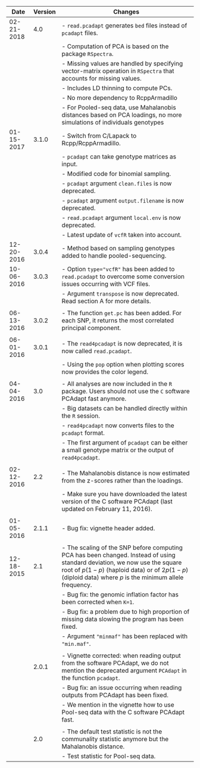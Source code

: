 |Date       | Version          | Changes|
|--------   | ----   | -------------------------------------------------------|
|02-21-2018 | 4.0              | - `read.pcadapt` generates `bed` files instead of `pcadapt` files.|
|           |                  | - Computation of PCA is based on the package `RSpectra`.|
|           |                  | - Missing values are handled by specifying vector-matrix operation in `RSpectra` that accounts for missing values.|
|           |                  | - Includes LD thinning to compute PCs.|
|           |                  | - No more dependency to RcppArmadillo|
|           |                  | - For Pooled-seq data, use Mahalanobis distances based on PCA loadings, no more simulations of individuals genotypes|
|01-15-2017 | 3.1.0            | - Switch from C/Lapack to Rcpp/RcppArmadillo.|
|           |                  | - `pcadapt` can take genotype matrices as input.|
|           |                  | - Modified code for binomial sampling.|
|           |                  | - `pcadapt` argument `clean.files` is now deprecated.|
|           |                  | - `pcadapt` argument `output.filename` is now deprecated.|
|           |                  | - `read.pcadapt` argument `local.env` is now deprecated.|
|           |                  | - Latest update of `vcfR` taken into account.|
|12-20-2016 | 3.0.4            | - Method based on sampling genotypes added to handle pooled-sequencing.|
|10-06-2016 | 3.0.3            | - Option `type="vcfR"` has been added to `read.pcadapt` to overcome some conversion issues occurring with VCF files.|
|           |                   | - Argument `transpose` is now deprecated. Read section A for more details.|
| | |
|06-13-2016 | 3.0.2             | - The function `get.pc` has been added. For each SNP, it returns the most correlated principal component.|
| | |
|06-01-2016 | 3.0.1             | - The `read4pcadapt` is now deprecated, it is now called `read.pcadapt`.|
|           |                   | - Using the `pop` option when plotting scores now provides the color legend.|
| | |
|04-04-2016 | 3.0               | - All analyses are now included in the `R` package. Users should not use the `C` software PCAdapt fast anymore.|
|           |                   | - Big datasets can be handled directly within the `R` session.|
|           |                   | - `read4pcadapt` now converts files to the `pcadapt` format.|
|           |                   | - The first argument of `pcadapt` can be either a small genotype matrix or the output of `read4pcadapt`.|
| | |
|02-12-2016 | 2.2               | - The Mahalanobis distance is now estimated from the z-scores rather than the loadings.|
|           |                   | - Make sure you have downloaded the latest version of the C software PCAdapt (last updated on February 11, 2016).|
| | |
|01-05-2016 | 2.1.1             | - Bug fix: vignette header added.|
| | |
|12-18-2015 | 2.1               | - The scaling of the SNP before computing PCA has been changed. Instead of using standard deviation, we now use the square root of $p(1-p)$ (haploid data) or of $2p(1-p)$ (diploid data) where $p$ is the minimum allele frequency.|
|           |                   | - Bug fix: the genomic inflation factor has been corrected when `K=1`.|
|           |                   | - Bug fix: a problem due to high proportion of missing data slowing the program has been fixed.|
|           |                   | - Argument `"minmaf"` has been replaced with `"min.maf"`.|
| | |
|           | 2.0.1             | - Vignette corrected: when reading output from the software PCAdapt, we do not mention the deprecated argument `PCAdapt` in the function `pcadapt`.|
|           |                   | - Bug fix: an issue occurring when reading outputs from PCAdapt has been fixed.|
|           |                   | - We mention in the vignette how to use Pool-seq data with the C software PCAdapt fast.|
| | |
|           | 2.0               | - The default test statistic is not the communality statistic anymore but the Mahalanobis distance.|
|           |                   | - Test statistic for Pool-seq data.|
